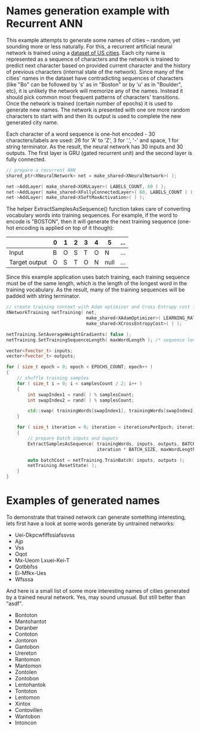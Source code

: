 # Names generation example with Recurrent ANN

This example attempts to generate some names of cities – random, yet sounding more or less naturally. For this, a recurrent artificial neural network is trained using a [dataset of US cities](../data/words). Each city name is represented as a sequence of characters and the network is trained to predict next character based on provided current character and the history of previous characters (internal state of the network). Since many of the cities' names in the dataset have contradicting sequences of characters (like "Bo" can be followed by 's' as in "Boston" or by 'u' as in "Boulder", etc), it is unlikely the network will memorize any of the names. Instead it should pick common most frequent patterns of characters' transitions. Once the network is trained (certain number of epochs) it is used to generate new names. The network is presented with one ore more random characters to start with and then its output is used to complete the new generated city name.

Each character of a word sequence is one-hot encoded - 30 characters/labels are used: 26 for 'A' to 'Z', 3 for '.', '-' and space, 1 for string terminator. As the result, the neural network has 30 inputs and 30 outputs. The first layer is GRU (gated recurrent unit) and the second layer is fully connected.

```C++
// prepare a recurrent ANN
shared_ptr<XNeuralNetwork> net = make_shared<XNeuralNetwork>( );

net->AddLayer( make_shared<XGRULayer>( LABELS_COUNT, 60 ) );
net->AddLayer( make_shared<XFullyConnectedLayer>( 60, LABELS_COUNT ) );
net->AddLayer( make_shared<XSoftMaxActivation>( ) );
```

The helper ExtractSamplesAsSequence() function takes care of converting vocabulary words into training sequences. For example, if the word to encode is "BOSTON", then it will generate the next training sequence (one-hot encoding is applied on top of it though):

|               | 0 | 1 | 2 | 3 | 4 | 5    | ... |
| ------------- | - | - | - | - | - | ---- | --- |
| Input         | B | O | S | T | O | N    | ... |
| Target output | O | S | T | O | N | null | ... |

Since this example application uses batch training, each training sequence must be of the same length, which is the length of the longest word in the training vocabulary. As the result, many of the training sequences will be padded with string terminator.

```C++
// create training context with Adam optimizer and Cross Entropy cost function
XNetworkTraining netTraining( net,
                              make_shared<XAdamOptimizer>( LEARNING_RATE ),
                              make_shared<XCrossEntropyCost>( ) );

netTraining.SetAverageWeightGradients( false );
netTraining.SetTrainingSequenceLength( maxWordLength ); /* sequence length as per the longest word */

vector<fvector_t> inputs;
vector<fvector_t> outputs;

for ( size_t epoch = 0; epoch < EPOCHS_COUNT; epoch++ )
{
    // shuffle training samples
    for ( size_t i = 0; i < samplesCount / 2; i++ )
    {
        int swapIndex1 = rand( ) % samplesCount;
        int swapIndex2 = rand( ) % samplesCount;

        std::swap( trainingWords[swapIndex1], trainingWords[swapIndex2] );
    }

    for ( size_t iteration = 0; iteration < iterationsPerEpoch; iteration++ )
    {
        // prepare batch inputs and ouputs
        ExtractSamplesAsSequence( trainingWords, inputs, outputs, BATCH_SIZE,
                                  iteration * BATCH_SIZE, maxWordLength );

        auto batchCost = netTraining.TrainBatch( inputs, outputs );
        netTraining.ResetState( );
    }
}
```

# Examples of generated names

To demonstrate that trained network can generate something interesting, lets first have a look at some words generate by untrained networks:
* Uei-Dkpcwfiffssiafssvss
* Ajp
* Vss
* Oqot
* Mx-Ueom Lxuei-Kei-T
* Qotbbfss
* Ei-Mfkx-Ues
* Wfsssa

And here is a small list of some more interesting names of cities generated by a trained neural network. Yes, may sound unusual. But still better than “asdf”.
* Bontoton
* Mantohantot
* Deranber
* Contoton
* Jontoron
* Gantobon
* Urereton
* Rantomon
* Mantomon
* Zontolen
* Zontobon
* Lentohantok
* Tontoton
* Lentomon
* Xintox
* Contovillen
* Wantobon
* Intoncon
